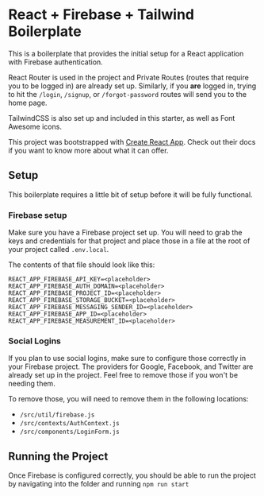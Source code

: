 # React + Firebase + Tailwind Boilerplate

This is a boilerplate that provides the initial setup for a React application with Firebase authentication.

React Router is used in the project and Private Routes (routes that require you to be logged in) are already set up. 
Similarly, if you **are** logged in, trying to hit the `/login`, `/signup`, or `/forgot-password` routes will send you to the home page. 

TailwindCSS is also set up and included in this starter, as well as Font Awesome icons.

This project was bootstrapped with [Create React App](https://github.com/facebook/create-react-app). Check out their docs if you want to know more about what it can offer.

## Setup

This boilerplate requires a little bit of setup before it will be fully functional.

### Firebase setup

Make sure you have a Firebase project set up. You will need to grab the keys and credentials for that project and place those in a file at the root of your project called `.env.local`.

The contents of that file should look like this:

```
REACT_APP_FIREBASE_API_KEY=<placeholder>
REACT_APP_FIREBASE_AUTH_DOMAIN=<placeholder>
REACT_APP_FIREBASE_PROJECT_ID=<placeholder>
REACT_APP_FIREBASE_STORAGE_BUCKET=<placeholder>
REACT_APP_FIREBASE_MESSAGING_SENDER_ID=<placeholder>
REACT_APP_FIREBASE_APP_ID=<placeholder>
REACT_APP_FIREBASE_MEASUREMENT_ID=<placeholder>
```

### Social Logins

If you plan to use social logins, make sure to configure those correctly in your Firebase project. The providers for Google, Facebook, and Twitter are already set up in the project. Feel free to remove those if you won't be needing them. 

To remove those, you will need to remove them in the following locations:

- `/src/util/firebase.js`
- `/src/contexts/AuthContext.js`
- `/src/components/LoginForm.js`

## Running the Project

Once Firebase is configured correctly, you should be able to run the project by navigating into the folder and running `npm run start`
